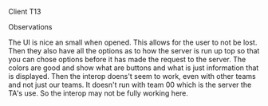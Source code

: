 Client T13

Observations

The UI is nice an small when opened. This allows for the user to not be lost. Then they also have all the options as to how
the server is run up top so that you can chose options before it has made the request to the server. The colors are good and
show what are buttons and what is just information that is displayed. Then the interop doens't seem to work, even with other 
teams and not just our teams. It doesn't run with team 00 which is the server the TA's use. So the interop may not be fully 
working here.
